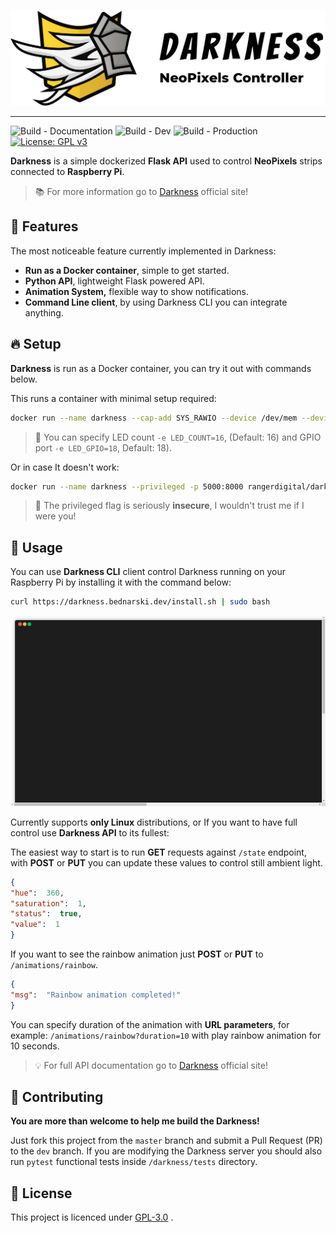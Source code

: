 <p align="center">
  <br /><img
    width="600"
    src="logo.png"
    alt="Darkness – NeoPixels Controller"
  />
</p>

***

![Build - Documentation](https://github.com/RangerDigital/darkness/workflows/Build%20-%20Documentation/badge.svg?branch=master)
![Build - Dev](https://github.com/RangerDigital/darkness/workflows/Build%20-%20Dev/badge.svg?branch=dev)
![Build - Production](https://github.com/RangerDigital/darkness/workflows/Build%20-%20Production/badge.svg?branch=master)
[![License: GPL v3](https://img.shields.io/badge/License-GPLv3-blue.svg)](https://www.gnu.org/licenses/gpl-3.0)

**Darkness** is a simple dockerized **Flask API** used to control **NeoPixels** strips connected to **Raspberry Pi**.

> 📚 For more information go to [Darkness](https://darkness.bednarski.dev/) official site!

## 🍬 Features
The most noticeable feature currently implemented in Darkness:
- **Run as a Docker container**, simple to get started.
- **Python API**, lightweight Flask powered API.
- **Animation System,** flexible way to show notifications.
- **Command Line client**, by using Darkness CLI you can integrate anything.

## 🔥 Setup

**Darkness** is run as a Docker container, you can try it out with commands below.

This runs a container with minimal setup required:

```bash
docker run --name darkness --cap-add SYS_RAWIO --device /dev/mem --device /dev/vcio -p 5000:8000 rangerdigital/darkness
```

>🔨 You can specify LED count `-e LED_COUNT=16`, (Default: 16) and GPIO port `-e LED_GPIO=18`, Default: 18).

Or in case It doesn't work:

```bash
docker run --name darkness --privileged -p 5000:8000 rangerdigital/darkness
```

>🔪 The privileged flag is seriously **insecure**, I wouldn't trust me if I were you!

## 🎉 Usage

You can use **Darkness CLI** client control Darkness running on your Raspberry Pi by installing it with the command below:
```bash
curl https://darkness.bednarski.dev/install.sh | sudo bash
```
<p align="center">
	<img src="docs\.vuepress\public\terminal.gif" alt="Darkness CLI Terminal" width=750/>
</p>

Currently supports **only Linux** distributions, or If you want to have full control use **Darkness API** to its fullest:

The easiest way to start is to run **GET** requests against `/state` endpoint,
with **POST** or **PUT** you can update these values to control still ambient light.
```json
{
"hue":  360,
"saturation":  1,
"status":  true,
"value":  1
}
```
If you want to see the rainbow animation just **POST** or **PUT** to `/animations/rainbow`.
```json
{
"msg":  "Rainbow animation completed!"
}
```
You can specify duration of the animation with **URL parameters**,
 for example: `/animations/rainbow?duration=10` with play rainbow animation for 10 seconds.

>💡 For full API documentation go to [Darkness](https://darkness.bednarski.dev/) official site!

## 🚧 Contributing

**You are more than welcome to help me build the Darkness!**

Just fork this project from the `master` branch and submit a Pull Request (PR) to the `dev` branch.
If you are modifying the Darkness server you should also run `pytest` functional tests inside `/darkness/tests` directory.

## 📃 License
This project is licenced under [GPL-3.0](https://choosealicense.com/licenses/gpl-3.0/) .
